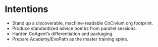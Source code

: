 # Intentions

- Stand up a discoverable, machine-readable CoCivium org footprint.
- Produce standardized advice bombs from parallel sessions.
- Harden CoAgent’s differentiation and packaging.
- Prepare Academy/EvoPath as the master training spine.
